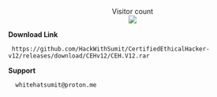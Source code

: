 <p align="center"> 
  Visitor count<br>
  <img src="https://profile-counter.glitch.me/HackWithSumit/count.svg" />
</p>

**Download Link**

     https://github.com/HackWithSumit/CertifiedEthicalHacker-v12/releases/download/CEHv12/CEH.V12.rar


**Support**

      whitehatsumit@proton.me




   
